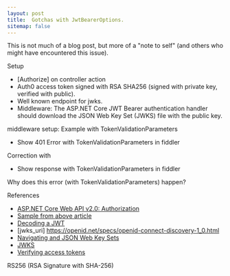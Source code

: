 ```yaml
---
layout: post
title:  Gotchas with JwtBearerOptions.
sitemap: false
---
```


This is not much of a blog post, but more of a "note to self" (and others who might have encountered this issue).

Setup
* [Authorize] on controller action
* Auth0 access token signed with RSA SHA256 (signed with private key, verified with public).  
* Well known endpoint for jwks.
* Middleware: The ASP.NET Core JWT Bearer authentication handler should download the JSON Web Key Set (JWKS) file with the public key.


middleware setup: Example with TokenValidationParameters 
  * Show 401 Error with TokenValidationParameters in fiddler 

Correction with 
* Show response with TokenValidationParameters in fiddler 

Why does this error (with TokenValidationParameters) happen?

References
* [ASP.NET Core Web API v2.0: Authorization](https://auth0.com/docs/quickstart/backend/aspnet-core-webapi)
* [Sample from above article](https://github.com/auth0-samples/auth0-aspnetcore-webapi-samples/blob/master/Quickstart/01-Authorization/Startup.cs)
* [Decoding a JWT](https://jwt.io/)
* [jwks_uri] https://openid.net/specs/openid-connect-discovery-1_0.html
* [Navigating and JSON Web Key Sets](https://auth0.com/blog/navigating-rs256-and-jwks/)
* [JWKS](https://auth0.com/docs/jwks)
* [Verifying access tokens](https://auth0.com/docs/api-auth/tutorials/verify-access-token)

RS256 (RSA Signature with SHA-256) 